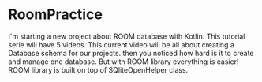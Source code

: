 # RoomPractice
I'm starting a new project  about ROOM database with Kotlin. This tutorial serie will have 5 videos. This current video will be all about creating a Database schema for our projects. then you noticed how hard is it to create and manage one database. But with ROOM library everything is easier! ROOM library is built on top of SQliteOpenHelper class.
